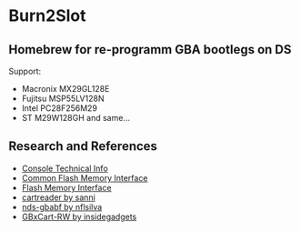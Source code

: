 # Burn2Slot
## Homebrew for re-programm GBA bootlegs on DS
Support:
* Macronix MX29GL128E
* Fujitsu MSP55LV128N
* Intel PC28F256M29
* ST M29W128GH
and same... 

## Research and References

- [Console Technical Info](http://problemkaputt.de/gbatek.htm)
- [Common Flash Memory Interface](https://en.wikipedia.org/wiki/Common_Flash_Memory_Interface)
- [Flash Memory Interface](https://www.fujitsu.com/downloads/MICRO/fmal/e-ds/e520904.pdf)
- [cartreader by sanni](https://github.com/sanni/cartreader)
- [nds-gbabf by nflsilva](https://github.com/nflsilva/nds-gbabf)
- [GBxCart-RW by insidegadgets](https://github.com/insidegadgets/GBxCart-RW)
